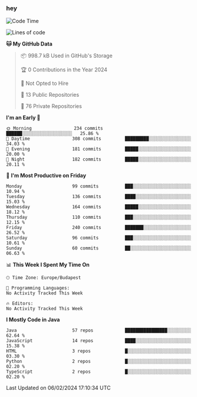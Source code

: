 ### hey

<!--START_SECTION:waka-->
![Code Time](http://img.shields.io/badge/Code%20Time-974%20hrs%201%20min-blue)

![Lines of code](https://img.shields.io/badge/From%20Hello%20World%20I%27ve%20Written-1.0%20million%20lines%20of%20code-blue)

**🐱 My GitHub Data** 

> 📦 998.7 kB Used in GitHub's Storage 
 > 
> 🏆 0 Contributions in the Year 2024
 > 
> 🚫 Not Opted to Hire
 > 
> 📜 13 Public Repositories 
 > 
> 🔑 76 Private Repositories 
 > 
**I'm an Early 🐤** 

```text
🌞 Morning                234 commits         ██████░░░░░░░░░░░░░░░░░░░   25.86 % 
🌆 Daytime                308 commits         █████████░░░░░░░░░░░░░░░░   34.03 % 
🌃 Evening                181 commits         █████░░░░░░░░░░░░░░░░░░░░   20.00 % 
🌙 Night                  182 commits         █████░░░░░░░░░░░░░░░░░░░░   20.11 % 
```
📅 **I'm Most Productive on Friday** 

```text
Monday                   99 commits          ███░░░░░░░░░░░░░░░░░░░░░░   10.94 % 
Tuesday                  136 commits         ████░░░░░░░░░░░░░░░░░░░░░   15.03 % 
Wednesday                164 commits         █████░░░░░░░░░░░░░░░░░░░░   18.12 % 
Thursday                 110 commits         ███░░░░░░░░░░░░░░░░░░░░░░   12.15 % 
Friday                   240 commits         ███████░░░░░░░░░░░░░░░░░░   26.52 % 
Saturday                 96 commits          ███░░░░░░░░░░░░░░░░░░░░░░   10.61 % 
Sunday                   60 commits          ██░░░░░░░░░░░░░░░░░░░░░░░   06.63 % 
```


📊 **This Week I Spent My Time On** 

```text
🕑︎ Time Zone: Europe/Budapest

💬 Programming Languages: 
No Activity Tracked This Week

🔥 Editors: 
No Activity Tracked This Week
```

**I Mostly Code in Java** 

```text
Java                     57 repos            ████████████████░░░░░░░░░   62.64 % 
JavaScript               14 repos            ████░░░░░░░░░░░░░░░░░░░░░   15.38 % 
HTML                     3 repos             █░░░░░░░░░░░░░░░░░░░░░░░░   03.30 % 
Python                   2 repos             █░░░░░░░░░░░░░░░░░░░░░░░░   02.20 % 
TypeScript               2 repos             █░░░░░░░░░░░░░░░░░░░░░░░░   02.20 % 
```




 Last Updated on 06/02/2024 17:10:34 UTC
<!--END_SECTION:waka-->
